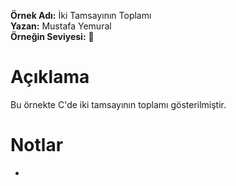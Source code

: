**Örnek Adı:** İki Tamsayının Toplamı <br>
**Yazan:** Mustafa Yemural <br>
**Örneğin Seviyesi:** :large_blue_circle: <br>
# Açıklama #
<p>Bu örnekte C'de iki tamsayının toplamı gösterilmiştir.</p>

# Notlar #
- 
